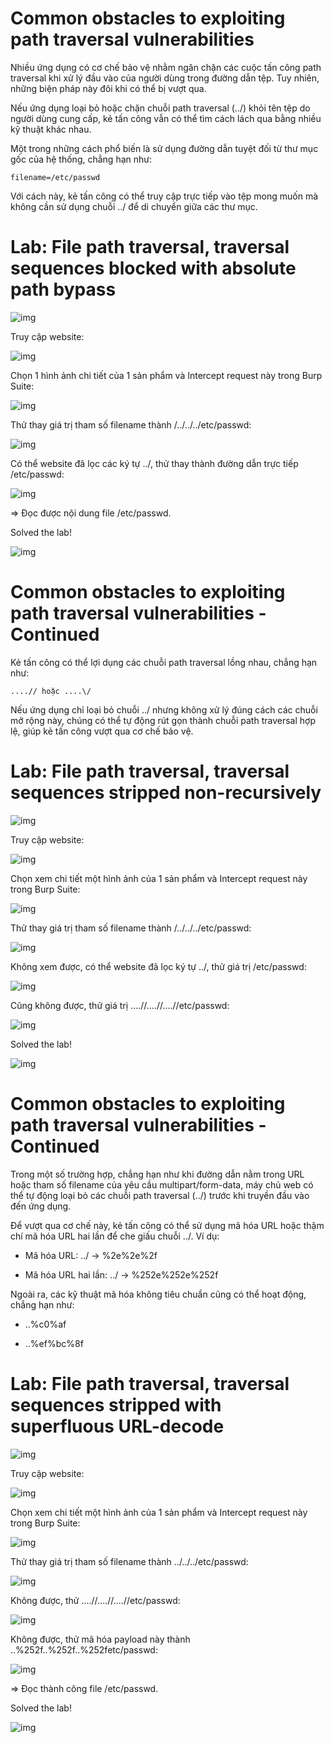 # Common obstacles to exploiting path traversal vulnerabilities

Nhiều ứng dụng có cơ chế bảo vệ nhằm ngăn chặn các cuộc tấn công path traversal khi xử lý đầu vào của người dùng trong đường dẫn tệp. Tuy nhiên, những biện pháp này đôi khi có thể bị vượt qua.

Nếu ứng dụng loại bỏ hoặc chặn chuỗi path traversal (../) khỏi tên tệp do người dùng cung cấp, kẻ tấn công vẫn có thể tìm cách lách qua bằng nhiều kỹ thuật khác nhau.

Một trong những cách phổ biến là sử dụng đường dẫn tuyệt đối từ thư mục gốc của hệ thống, chẳng hạn như:

    filename=/etc/passwd

Với cách này, kẻ tấn công có thể truy cập trực tiếp vào tệp mong muốn mà không cần sử dụng chuỗi ../ để di chuyển giữa các thư mục.

# Lab: File path traversal, traversal sequences blocked with absolute path bypass

![img](https://github.com/DucThinh47/PortSwigger/blob/main/Path-Traversal/images/image7.png?raw=true)

Truy cập website:

![img](https://github.com/DucThinh47/PortSwigger/blob/main/Path-Traversal/images/image8.png?raw=true)

Chọn 1 hình ảnh chi tiết của 1 sản phẩm và Intercept request này trong Burp Suite: 

![img](https://github.com/DucThinh47/PortSwigger/blob/main/Path-Traversal/images/image9.png?raw=true)

Thử thay giá trị tham số filename thành /../../../etc/passwd: 

![img](https://github.com/DucThinh47/PortSwigger/blob/main/Path-Traversal/images/image10.png?raw=true)

Có thể website đã lọc các ký tự ../, thử thay thành đường dẫn trực tiếp /etc/passwd: 

![img](https://github.com/DucThinh47/PortSwigger/blob/main/Path-Traversal/images/image11.png?raw=true)

=> Đọc được nội dung file /etc/passwd.

Solved the lab!

![img](https://github.com/DucThinh47/PortSwigger/blob/main/Path-Traversal/images/image12.png?raw=true)

# Common obstacles to exploiting path traversal vulnerabilities - Continued

Kẻ tấn công có thể lợi dụng các chuỗi path traversal lồng nhau, chẳng hạn như:

    ....// hoặc ....\/

Nếu ứng dụng chỉ loại bỏ chuỗi ../ nhưng không xử lý đúng cách các chuỗi mở rộng này, chúng có thể tự động rút gọn thành chuỗi path traversal hợp lệ, giúp kẻ tấn công vượt qua cơ chế bảo vệ.

# Lab: File path traversal, traversal sequences stripped non-recursively

![img](https://github.com/DucThinh47/PortSwigger/blob/main/Path-Traversal/images/image13.png?raw=true)

Truy cập website: 

![img](https://github.com/DucThinh47/PortSwigger/blob/main/Path-Traversal/images/image14.png?raw=true)

Chọn xem chi tiết một hình ảnh của 1 sản phẩm và Intercept request này trong Burp Suite: 

![img](https://github.com/DucThinh47/PortSwigger/blob/main/Path-Traversal/images/image15.png?raw=true)

Thử thay giá trị tham số filename thành /../../../etc/passwd: 

![img](https://github.com/DucThinh47/PortSwigger/blob/main/Path-Traversal/images/image16.png?raw=true)

Không xem được, có thể website đã lọc ký tự ../, thử giá trị /etc/passwd: 

![img](https://github.com/DucThinh47/PortSwigger/blob/main/Path-Traversal/images/image17.png?raw=true)

Cũng không được, thử giá trị ....//....//....//etc/passwd:

![img](https://github.com/DucThinh47/PortSwigger/blob/main/Path-Traversal/images/image18.png?raw=true)

Solved the lab!

![img](https://github.com/DucThinh47/PortSwigger/blob/main/Path-Traversal/images/image19.png?raw=true)

# Common obstacles to exploiting path traversal vulnerabilities - Continued

Trong một số trường hợp, chẳng hạn như khi đường dẫn nằm trong URL hoặc tham số filename của yêu cầu multipart/form-data, máy chủ web có thể tự động loại bỏ các chuỗi path traversal (../) trước khi truyền đầu vào đến ứng dụng.

Để vượt qua cơ chế này, kẻ tấn công có thể sử dụng mã hóa URL hoặc thậm chí mã hóa URL hai lần để che giấu chuỗi ../. Ví dụ:

- Mã hóa URL: ../ → %2e%2e%2f

- Mã hóa URL hai lần: ../ → %252e%252e%252f

Ngoài ra, các kỹ thuật mã hóa không tiêu chuẩn cũng có thể hoạt động, chẳng hạn như:

- ..%c0%af

- ..%ef%bc%8f

# Lab: File path traversal, traversal sequences stripped with superfluous URL-decode

![img](20)

Truy cập website: 

![img](21)

Chọn xem chi tiết một hình ảnh của 1 sản phẩm và Intercept request này trong Burp Suite: 

![img](22)

Thử thay giá trị tham số filename thành ../../../etc/passwd: 

![img](23)

Không được, thử ....//....//....//etc/passwd: 

![img](24)

Không được, thử mã hóa payload này thành ..%252f..%252f..%252fetc/passwd:

![img](25)

=> Đọc thành công file /etc/passwd.

Solved the lab!

![img](26)



